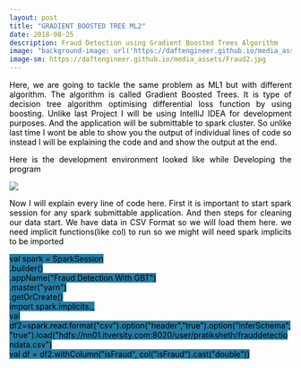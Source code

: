 ```yaml
---
layout: post
title: "GRADIENT BOOSTED TREE ML2"
date: 2018-08-25
description: Fraud Detection using Gradient Boosted Trees Algorithm
image: "background-image: url('https://daftengineer.github.io/media_assets/Fraud2.jpg');"
image-sm: https://daftengineer.github.io/media_assets/Fraud2.jpg
---
```


<div style="color:black;"><p></p>
<p style="text-align:justify;">Here, we are going to tackle the same problem as ML1 but with different algorithm. The algorithm is called Gradient Boosted Trees. It is type of decision tree algorithm optimising differential loss function by using boosting. Unlike last Project I will be using IntelliJ IDEA for development purposes. And the application will be submittable to spark cluster. So unlike last time I wont be able to show you the output of individual lines of code so instead I will be explaining the code and and show the output at the end.</p>
<p style="text-align:justify;">Here is the development environment looked like while Developing the program</p>
  <img src="https://daftengineer.github.io/media_assets/ml2p1.png" />
<p style="text-align:justify;">Now I will explain every line of code here. First it is important to start spark session for any spark submittable application. And then steps for cleaning our data start. We have data in CSV Format so we will load them here. we need implicit functions(like col) to run so we might will need spark implicits to be imported</p>
  <p style="text-align:left;"><span style="background-color:rgb(39, 124, 163);font-color:white;">
    val spark = SparkSession<br />
      .builder()<br />
      .appName("Fraud Detection With GBT")<br />
      .master("yarn")<br />
      .getOrCreate()<br />
    import spark.implicits._<br />
val df2=spark.read.format("csv").option("header","true").option("inferSchema","true").load("hdfs://nn01.itversity.com:8020/user/pratiksheth/frauddetectiondata.csv")<br />
    val df = df2.withColumn("isFraud", col("isFraud").cast("double"))<br /></span></p>
  
<p>&nbsp;</p>
</div>
